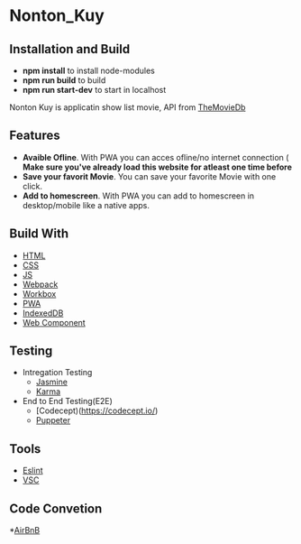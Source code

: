 # Nonton_Kuy

## Installation and Build
* **npm install** to install node-modules
* **npm run build** to build 
* **npm run start-dev** to start in localhost

Nonton Kuy is applicatin show list movie, API from [TheMovieDb](https://www.themoviedb.org/)

## Features 
* **Avaible Ofline**. With PWA you can acces ofline/no internet connection ( **Make sure you've already load this website for atleast one time before**
* **Save your favorit Movie**. You can save your favorite Movie with one click.
* **Add to homescreen**. With PWA you can add to homescreen in desktop/mobile like a native apps.

## Build With
* [HTML](https://www.w3schools.com/html/default.asp)
* [CSS](https://www.w3schools.com/css/default.asp)
* [JS](https://www.w3schools.com/js/default.asp)
* [Webpack](https://webpack.js.org/)
* [Workbox](https://developers.google.com/web/tools/workbox)
* [PWA](https://web.dev/progressive-web-apps/)
* [IndexedDB](https://developers.google.com/web/ilt/pwa/working-with-indexeddb)
* [Web Component](https://www.webcomponents.org/)

## Testing
  * Intregation Testing
    * [Jasmine](https://jasmine.github.io/)
    * [Karma](https://karma-runner.github.io/latest/index.html)
  * End to End Testing(E2E)
    * [Codecept)(https://codecept.io/)
    * [Puppeter](https://codecept.io/)

## Tools
* [Eslint](https://eslint.org/)
* [VSC](https://code.visualstudio.com/)

## Code Convetion
  *[AirBnB](https://github.com/airbnb/javascript)
